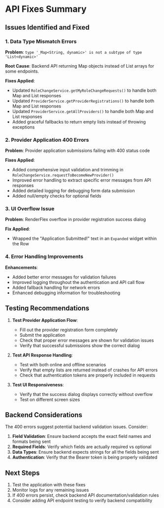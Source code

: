 # API Fixes Summary

## Issues Identified and Fixed

### 1. Data Type Mismatch Errors
**Problem**: `type '_Map<String, dynamic>' is not a subtype of type 'List<dynamic>'`

**Root Cause**: Backend API returning Map objects instead of List arrays for some endpoints.

**Fixes Applied**:
- Updated `RoleChangeService.getMyRoleChangeRequests()` to handle both Map and List responses
- Updated `ProviderService.getProviderRegistrations()` to handle both Map and List responses  
- Updated `ProviderService.getAllProviders()` to handle both Map and List responses
- Added graceful fallbacks to return empty lists instead of throwing exceptions

### 2. Provider Application 400 Errors
**Problem**: Provider application submissions failing with 400 status code

**Fixes Applied**:
- Added comprehensive input validation and trimming in `RoleChangeService.requestToBecomeNewProvider()`
- Improved error handling to extract specific error messages from API responses
- Added detailed logging for debugging form data submission
- Added null/empty checks for optional fields

### 3. UI Overflow Issue
**Problem**: RenderFlex overflow in provider registration success dialog

**Fix Applied**:
- Wrapped the "Application Submitted!" text in an `Expanded` widget within the Row

### 4. Error Handling Improvements
**Enhancements**:
- Added better error messages for validation failures
- Improved logging throughout the authentication and API call flow
- Added fallback handling for network errors
- Enhanced debugging information for troubleshooting

## Testing Recommendations

1. **Test Provider Application Flow**:
   - Fill out the provider registration form completely
   - Submit the application
   - Check that proper error messages are shown for validation issues
   - Verify that successful submissions show the correct dialog

2. **Test API Response Handling**:
   - Test with both online and offline scenarios
   - Verify that empty lists are returned instead of crashes for API errors
   - Check that authentication tokens are properly included in requests

3. **Test UI Responsiveness**:
   - Verify that the success dialog displays correctly without overflow
   - Test on different screen sizes

## Backend Considerations

The 400 errors suggest potential backend validation issues. Consider:

1. **Field Validation**: Ensure backend accepts the exact field names and formats being sent
2. **Required Fields**: Verify which fields are actually required vs optional
3. **Data Types**: Ensure backend expects strings for all the fields being sent
4. **Authentication**: Verify that the Bearer token is being properly validated

## Next Steps

1. Test the application with these fixes
2. Monitor logs for any remaining issues
3. If 400 errors persist, check backend API documentation/validation rules
4. Consider adding API endpoint testing to verify backend compatibility